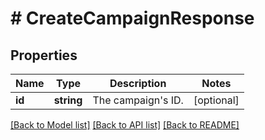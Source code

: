 # # CreateCampaignResponse

## Properties

Name | Type | Description | Notes
------------ | ------------- | ------------- | -------------
**id** | **string** | The campaign&#39;s ID. | [optional]

[[Back to Model list]](../../README.md#models) [[Back to API list]](../../README.md#endpoints) [[Back to README]](../../README.md)
